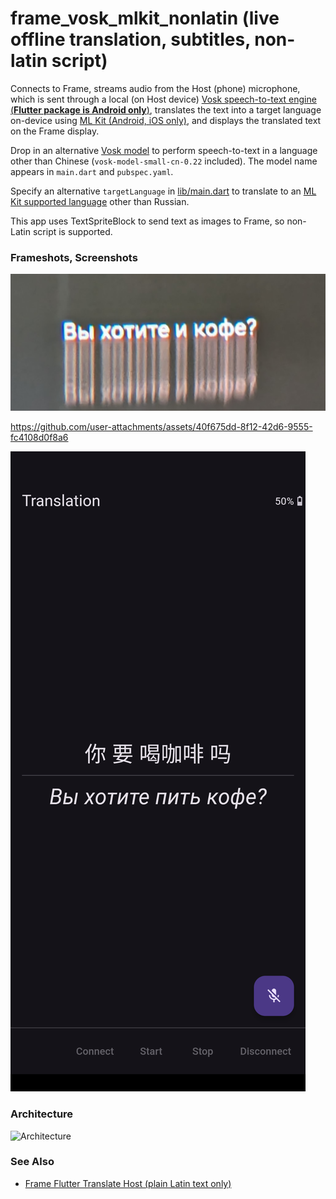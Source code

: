 # frame_vosk_mlkit_nonlatin (live offline translation, subtitles, non-latin script)

Connects to Frame, streams audio from the Host (phone) microphone, which is sent through a local (on Host device) [Vosk speech-to-text engine (**Flutter package is Android only**)](https://pub.dev/packages/vosk_flutter), translates the text into a target language on-device using [ML Kit (Android, iOS only)](https://pub.dev/packages/google_mlkit_translation), and displays the translated text on the Frame display.

Drop in an alternative [Vosk model](https://alphacephei.com/vosk/models) to perform speech-to-text in a language other than Chinese (`vosk-model-small-cn-0.22` included). The model name appears in `main.dart` and `pubspec.yaml`.

Specify an alternative `targetLanguage` in [lib/main.dart](lib/main.dart) to translate to an [ML Kit supported language](https://developers.google.com/ml-kit/language/translation/translation-language-support) other than Russian.

This app uses TextSpriteBlock to send text as images to Frame, so non-Latin script is supported.

### Frameshots, Screenshots
![Frameshot1](docs/frameshot1.png)

https://github.com/user-attachments/assets/40f675dd-8f12-42d6-9555-fc4108d0f8a6

![Screenshot1](docs/screenshot1.png)

### Architecture
![Architecture](docs/Frame%20App%20Architecture%20-%20Translate%20Host%20-%20Host%20Microphone.svg)

### See Also
- [Frame Flutter Translate Host (plain Latin text only)](https://github.com/CitizenOneX/frame_flutter_translate_host)

